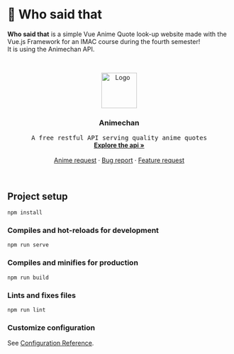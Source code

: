 # 💬 Who said that

<b> Who said that</b> is a simple Vue Anime Quote look-up website made with the Vue.js Framework for an IMAC course during the fourth semester!<br>
It is using the Animechan API.

<br />
<p align="center">
  <a href="https://github.com/rocktimsaikia/anime-chan">
    <img src="https://github.com/rocktimsaikia/anime-chan/blob/main/public/animechan_logo.png?raw=true" alt="Logo" width="80" height="80">
  </a>

  <h3 align="center">Animechan</h3>

  <p align="center">
    <samp>A free restful API serving quality anime quotes</samp>
    <br />
    <a href="https://animechan.vercel.app/"><strong>Explore the api »</strong></a>
    <br />
    <br />
    <a href="https://github.com/rocktimsaikia/anime-chan/discussions/65">Anime request</a>
    ·
    <a href="https://github.com/rocktimsaikia/anime-chan/issues">Bug report</a>
    ·
    <a href="https://github.com/rocktimsaikia/anime-chan/issues">Feature request</a>
  </p>
</p>

<br/>

## Project setup
```
npm install
```

### Compiles and hot-reloads for development
```
npm run serve
```

### Compiles and minifies for production
```
npm run build
```

### Lints and fixes files
```
npm run lint
```

### Customize configuration
See [Configuration Reference](https://cli.vuejs.org/config/).
